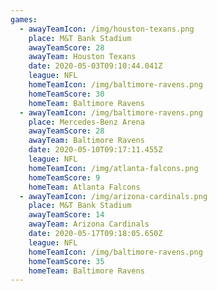 ```yaml
---
games:
  - awayTeamIcon: /img/houston-texans.png
    place: M&T Bank Stadium
    awayTeamScore: 28
    awayTeam: Houston Texans
    date: 2020-05-03T09:10:44.041Z
    league: NFL
    homeTeamIcon: /img/baltimore-ravens.png
    homeTeamScore: 30
    homeTeam: Baltimore Ravens
  - awayTeamIcon: /img/baltimore-ravens.png
    place: Mercedes-Benz Arena
    awayTeamScore: 28
    awayTeam: Baltimore Ravens
    date: 2020-05-10T09:17:11.455Z
    league: NFL
    homeTeamIcon: /img/atlanta-falcons.png
    homeTeamScore: 9
    homeTeam: Atlanta Falcons
  - awayTeamIcon: /img/arizona-cardinals.png
    place: M&T Bank Stadium
    awayTeamScore: 14
    awayTeam: Arizona Cardinals
    date: 2020-05-17T09:18:05.650Z
    league: NFL
    homeTeamIcon: /img/baltimore-ravens.png
    homeTeamScore: 35
    homeTeam: Baltimore Ravens
---
```

